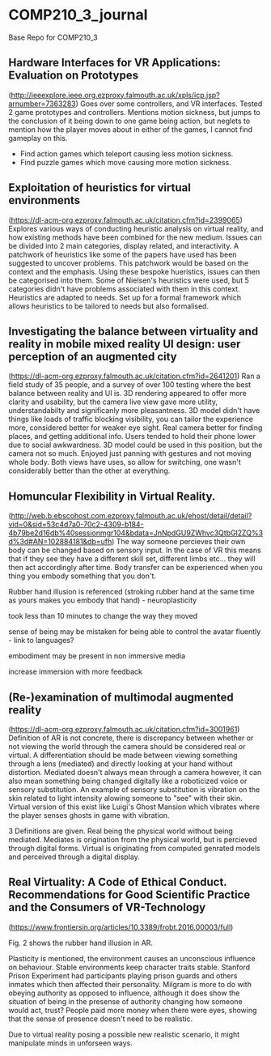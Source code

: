 # COMP210_3_journal
Base Repo for COMP210_3

## Hardware Interfaces for VR Applications: Evaluation on Prototypes
(http://ieeexplore.ieee.org.ezproxy.falmouth.ac.uk/xpls/icp.jsp?arnumber=7363283)
Goes over some controllers, and VR interfaces. Tested 2 game prototypes and controllers. Mentions motion sickness, but jumps to the conclusion of it being down to one game being action, but neglets to mention how the player moves about in either of the games, I cannot find gameplay on this.

- Find action games which teleport causing less motion sickness.
- Find puzzle games which move causing more motion sickness.

## Exploitation of heuristics for virtual environments
(https://dl-acm-org.ezproxy.falmouth.ac.uk/citation.cfm?id=2399065)
Explores various ways of conducting heuristic analysis on virtual reality, and how existing methods have been combined for the new medium. Issues can be divided into 2 main categories, display related, and interactivity. A patchwork of heuristics like some of the papers have used has been suggested to uncover problems. This patchwork would be based on the context and the emphasis. Using these bespoke hueristics, issues can then be categorised into them. Some of Nielsen's heuristics were used, but 5 categories didn't have problems associated with them in this context. Heuristics are adapted to needs. Set up for a formal framework which allows heuristics to be tailored to needs but also formalised.

## Investigating the balance between virtuality and reality in mobile mixed reality UI design: user perception of an augmented city
(https://dl-acm-org.ezproxy.falmouth.ac.uk/citation.cfm?id=2641201)
Ran a field study of 35 people, and a survey of over 100 testing where the best balance between reality and UI is. 3D rendering appeared to offer more clarity and usability, but the camera live view gave more utility, understandabilty and significanly more pleasantness.
3D model didn't have things like loads of traffic blocking visibility, you can tailor the experience more, considered better for weaker eye sight. Real camera better for finding places, and getting additional info. Users tended to hold their phone lower due to social awkwardness. 3D model could be used in this position, but the camera not so much. Enjoyed just panning with gestures and not moving whole body. Both views have uses, so allow for switching, one wasn't considerably better than the other at everything.

## Homuncular Flexibility in Virtual Reality.
(http://web.b.ebscohost.com.ezproxy.falmouth.ac.uk/ehost/detail/detail?vid=0&sid=53c4d7a0-70c2-4309-b184-4b79be2d16db%40sessionmgr104&bdata=JnNpdGU9ZWhvc3QtbGl2ZQ%3d%3d#AN=102884181&db=ufh)
The way someone percieves their own body can be changed based on sensory input. In the case of VR this means that if they see they have a different skill set, different limbs etc... they will then act accordingly after time. Body transfer can be experienced when you thing you embody something that you don't.

Rubber hand illusion is referenced (stroking rubber hand at the same time as yours makes you embody that hand) - neuroplasticity

took less than 10 minutes to change the way they moved

sense of being may be mistaken for being able to control the avatar fluently - link to languages?

embodiment may be present in non immersive media

increase immersion with more feedback

## (Re-)examination of multimodal augmented reality
(https://dl-acm-org.ezproxy.falmouth.ac.uk/citation.cfm?id=3001961)
Definition of AR is not concrete, there is discrepancy between whether or not viewing the world through the camera should be considered real or virtual. A differentiation should be made between viewing something through a lens (mediated) and directly looking at your hand without distortion. Mediated doesn't always mean through a camera however, it can also mean something being changed digitally like a roboticized voice or sensory substitution. An example of sensory substitution is vibration on the skin related to light intensity alowing someone to "see" with their skin. Virtual version of this exist like Luigi's Ghost Mansion which vibrates where the player senses ghosts in game with vibration.

3 Definitions are given. Real being the physical world without being mediated. Mediates is origination from the physical world, but is percieved through digital forms. Virtual is originating from computed genrated models and perceived through a digital display.


## Real Virtuality: A Code of Ethical Conduct. Recommendations for Good Scientific Practice and the Consumers of VR-Technology
(https://www.frontiersin.org/articles/10.3389/frobt.2016.00003/full)

Fig. 2 shows the rubber hand illusion in AR.

Plasticity is mentioned, the environment causes an unconscious influence on behaviour. Stable environments keep character traits stable. Stanford Prison Experiment had participants playing prison guards and others inmates which then affected their personality. Milgram is more to do with obeying authority as opposed to influence, although it does show the situation of being in the presense of authority changing how someone would act, trust? People paid more money when there were eyes, showing that the sense of presence doesn't need to be realistic.

Due to virtual reality posing a possible new realistic scenario, it might manipulate minds in unforseen ways.
